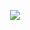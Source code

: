 <p align="center">
  <img src=https://github.com/user-attachments/assets/b0880771-742a-4629-a1f8-a109eb1e944e>
</p>


